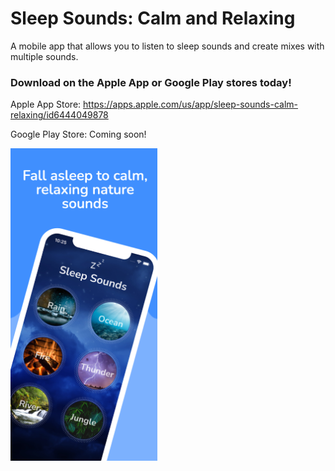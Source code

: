 <h1>Sleep Sounds: Calm and Relaxing</h1>
<p>A mobile app that allows you to listen to sleep sounds and create mixes with multiple sounds.</p>

<h3>Download on the Apple App or Google Play stores today!</h3>

<p>
  Apple App Store: <a href="https://apps.apple.com/us/app/sleep-sounds-calm-relaxing/id6444049878">https://apps.apple.com/us/app/sleep-sounds-calm-relaxing/id6444049878</a></p>
</p>
<p>
  Google Play Store: Coming soon!
</p>

<img width=235 height=500 src="https://github.com/downtowndev/SleepSoundsWebsite/blob/4153175ca261b4ec2438cc41c65e676c5b92bc7d/6_5_iphone.png" alt="Screen Shot 2022-01-25 at 10 58 09 PM">

